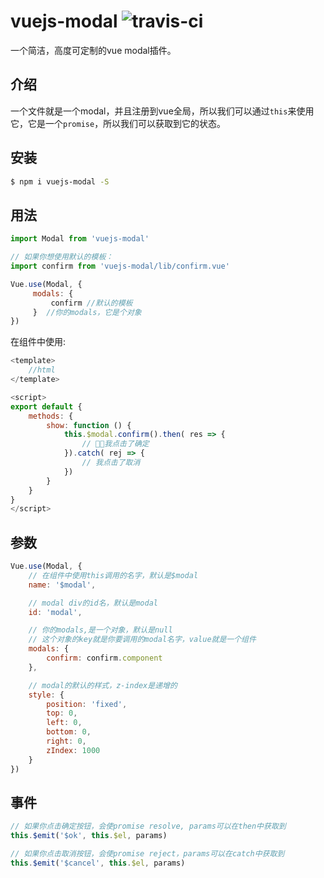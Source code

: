 # vuejs-modal ![travis-ci](https://travis-ci.org/shaodahong/vuejs-modal.svg?branch=master)

一个简洁，高度可定制的vue modal插件。

## 介绍

一个文件就是一个modal，并且注册到vue全局，所以我们可以通过`this`来使用它，它是一个`promise`，所以我们可以获取到它的状态。

## 安装

```bash
$ npm i vuejs-modal -S
```

## 用法

```javascript
import Modal from 'vuejs-modal'

// 如果你想使用默认的模板：
import confirm from 'vuejs-modal/lib/confirm.vue'

Vue.use(Modal, {
     modals: {
         confirm //默认的模板
     }  //你的modals，它是个对象
})
```

在组件中使用:

```js
<template>
    //html
</template>

<script>
export default {
    methods: {
        show: function () {
            this.$modal.confirm().then( res => {
                // 我点击了确定
            }).catch( rej => {
                // 我点击了取消
            })
        }
    }
}
</script>
```

## 参数

```js
Vue.use(Modal, {
    // 在组件中使用this调用的名字，默认是$modal
    name: '$modal',

    // modal div的id名，默认是modal
    id: 'modal',

    // 你的modals,是一个对象，默认是null
    // 这个对象的key就是你要调用的modal名字，value就是一个组件
    modals: {
        confirm: confirm.component
    },

    // modal的默认的样式，z-index是递增的
    style: {
        position: 'fixed',
        top: 0,
        left: 0,
        bottom: 0,
        right: 0,
        zIndex: 1000
    }
})
```

## 事件
```js
// 如果你点击确定按钮，会使promise resolve, params可以在then中获取到
this.$emit('$ok', this.$el, params)

// 如果你点击取消按钮，会使promise reject，params可以在catch中获取到
this.$emit('$cancel', this.$el, params)
```